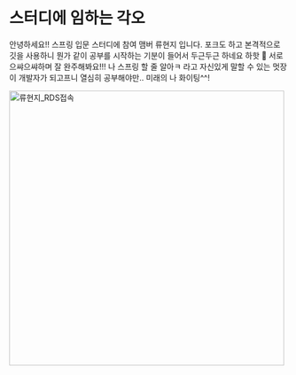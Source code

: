 ﻿# 스터디에 임하는 각오
안녕하세요!! 스프링 입문 스터디에 참여 맴버 류현지 입니다.
포크도 하고 본격적으로 깃을 사용하니 뭔가 같이 공부를 시작하는 기분이 들어서 두근두근 하네요 하핫 🤸 서로 으쌰으쌰하며 잘 완주해봐요!!!
나 스프링 할 줄 알아ㅋ 라고 자신있게 말할 수 있는 멋장이 개발자가 되고프니 열심히 공부해야만.. 미래의 나 화이팅^^!




<img width="496" alt="류현지_RDS접속" src="https://user-images.githubusercontent.com/97296543/201529388-2e3b03a9-cd4e-4bba-9516-282d1153c6b0.png">
